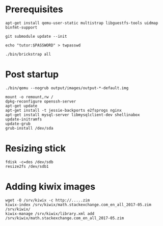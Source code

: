 # Prerequisites

    apt-get install qemu-user-static multistrap libguestfs-tools uidmap binfmt-support

    git submodule update --init

    echo "tutor:$PASSWORD" > twpasswd

    ./bin/brickstrap all

# Post startup

    ./bin/qemu --nogrub output/images/output-*-default.img

    mount -o remount,rw /
    dpkg-reconfigure openssh-server
    apt-get update
    apt-get install -t jessie-backports e2fsprogs nginx
    apt-get install mysql-server libmysqlclient-dev shellinabox
    update-initramfs
    update-grub
    grub-install /dev/sda

# Resizing stick

    fdisk -c=dos /dev/sdb
    resize2fs /dev/sdb1

# Adding kiwix images

    wget -O /srv/kiwix -c http://.....zim
    kiwix-index /srv/kiwix/math.stackexchange.com_en_all_2017-05.zim /srv/kiwix/
    kiwix-manage /srv/kiwix/library.xml add /srv/kiwix/math.stackexchange.com_en_all_2017-05.zim 
